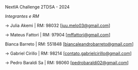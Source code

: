 NextIA
Challenge 2TDSA - 2024

*Integrantes e RM*

-> Julia Akemi | RM: 98032
[juu.melo03@gmail.com]

-> Mateus Fattori | RM: 97904 
[mffattori@gmail.com]

Bianca Barreto | RM: 551848
[biancaleandrobarreto@gmail.com]

-> Gabriel Cirillo | RM: 98214
[contato.gabrielcirillo@gmail.com]

-> Pedro Baraldi Sa | RM: 98060
[pedrobaraldi02@gmail.com]
